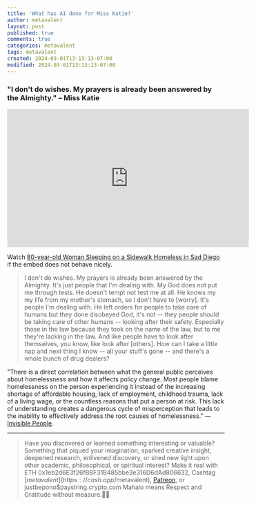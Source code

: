 ```yaml
---
title: 'What has AI done for Miss Katie?'
author: metavalent
layout: post
published: true
comments: true
categories: metavalent
tags: metavalent
created: 2024-03-01T13:13:13-07:00
modified: 2024-03-01T13:13:13-07:00
---
```


### "I don't do wishes. My prayers is already been answered by the Almighty." &ndash; Miss Katie

<!-- YouTube Player -->
<iframe id="ytplayer" type="text/html" class="center"loading="lazy" width="560" height="320" src="https://www.youtube.com/embed/RL3gkfIHpMY" frameborder="0"></iframe>

Watch [80-year-old Woman Sleeping on a Sidewalk Homeless in Sad Diego](https://youtu.be/RL3gkfIHpMY) if the embed does not behave nicely.

> I don't do wishes. My prayers is already been answered by the Almighty. It's just people that I'm dealing with. My God does not put me through tests. He doesn't tempt not test me at all. He knows my my life from my mother's stomach, so I don't have to [worry]. It's people I'm dealing with. He left orders for people to take care of humans but they done disobeyed God, it's not -- they people should be taking care of other humans -- looking after their safety. Especially those in the law because they took on the name of the law, but to me they're lacking in the law. And like people have to look after themselves, you know, like look after [others]. How can I take a little nap and next thing I know -- all your stuff's gone -- and there's a whole bunch of drug dealers?

"There is a direct correlation between what the general public perceives about homelessness and how it affects policy change. Most people blame homelessness on the person experiencing it instead of the increasing shortage of affordable housing, lack of employment, childhood trauma, lack of a living wage, or the countless reasons that put a person at risk. This lack of understanding creates a dangerous cycle of misperception that leads to the inability to effectively address the root causes of homelessness." &mdash; [Invisible People](http://invisiblepeople.tv).



---
> Have you discovered or learned something interesting or valuable? Something that piqued your imagination, sparked creative insight, deepened research, enlivened discovery, or shed new light upon other academic, philosophical, or spiritual interest? Make it real with ETH 0x1eb2d6E3f26fBBF31B485bbe3e316D6dAd806632, Cashtag [$metavalent](https://cash.app/$metavalent), [Patreon](https://patreon.com/metavalent), or justbepono$paystring.crypto.com Mahalo means Respect and Gratitude without measure.🙏🏼
